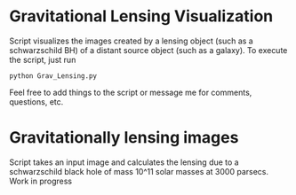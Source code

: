 # Gravitational Lensing Visualization

Script visualizes the images created by a lensing object (such as a schwarzschild BH) of a distant source object (such as a galaxy). To execute the script, just run 
```shell
python Grav_Lensing.py
```


Feel free to add things to the script or message me for comments, questions, etc.




# Gravitationally lensing images

Script takes an input image and calculates the lensing due to a schwarzschild black hole of mass 10^11 solar masses at 3000 parsecs. Work in progress
